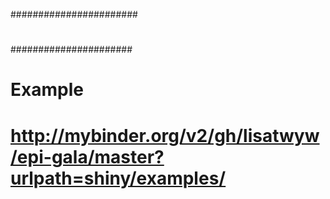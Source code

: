 
#######################
#
######################

# Example
# http://mybinder.org/v2/gh/lisatwyw/epi-gala/master?urlpath=shiny/examples/


 

